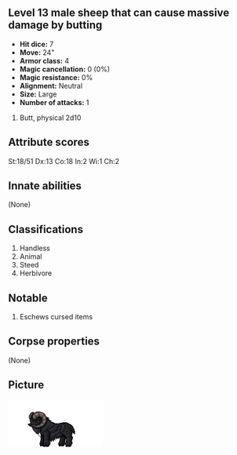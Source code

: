 ## Level 13 male sheep that can cause massive damage by butting

- **Hit dice:** 7
- **Move:** 24"
- **Armor class:** 4
- **Magic cancellation:** 0 (0%)
- **Magic resistance:** 0%
- **Alignment:** Neutral
- **Size:** Large
- **Number of attacks:** 1
1. Butt, physical 2d10

## Attribute scores

St:18/51 Dx:13 Co:18 In:2 Wi:1 Ch:2

## Innate abilities

(None)

## Classifications

1. Handless
2. Animal
3. Steed
4. Herbivore

## Notable

1. Eschews cursed items

## Corpse properties

(None)

## Picture

![Warram](https://github.com/hyvanmielenpelit/GnollHackTileSet/blob/main/Monsters/warram/warram.png?raw=true)

